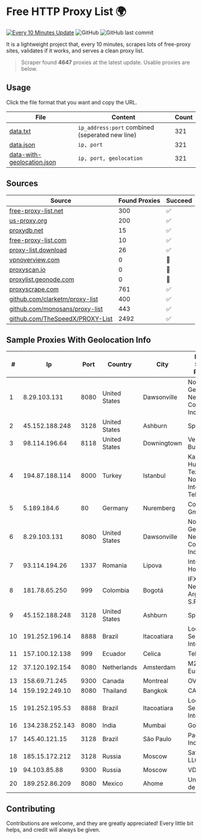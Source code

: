 
# Free HTTP Proxy List 🌍

[![Every 10 Minutes Update](https://github.com/mertguvencli/http-proxy-list/actions/workflows/main.yml/badge.svg?branch=main)](https://github.com/mertguvencli/http-proxy-list/actions/workflows/main.yml)
![GitHub](https://img.shields.io/github/license/mertguvencli/http-proxy-list)
![GitHub last commit](https://img.shields.io/github/last-commit/mertguvencli/http-proxy-list)

It is a lightweight project that, every 10 minutes, scrapes lots of free-proxy sites, validates if it works, and serves a clean proxy list.


> Scraper found **4647** proxies at the latest update. Usable proxies are below.

## Usage

Click the file format that you want and copy the URL.


|File|Content|Count|
|----|-------|-----|
|[data.txt](https://raw.githubusercontent.com/mertguvencli/http-proxy-list/main/proxy-list/data.txt)|`ip_address:port` combined (seperated new line)|321|
|[data.json](https://raw.githubusercontent.com/mertguvencli/http-proxy-list/main/proxy-list/data.json)|`ip, port`|321|
|[data-with-geolocation.json](https://raw.githubusercontent.com/mertguvencli/http-proxy-list/main/proxy-list/data-with-geolocation.json)|`ip, port, geolocation`|321|

## Sources

|Source|Found Proxies|Succeed|
|------|-------------|-------|
|[free-proxy-list.net](https://free-proxy-list.net)|300|✅|
|[us-proxy.org](https://www.us-proxy.org)|200|✅|
|[proxydb.net](http://proxydb.net)|15|✅|
|[free-proxy-list.com](https://free-proxy-list.com/?page=&port=&type%5B%5D=http&type%5B%5D=https&up_time=0&search=Search)|10|✅|
|[proxy-list.download](https://www.proxy-list.download/HTTP)|26|✅|
|[vpnoverview.com](https://vpnoverview.com/privacy/anonymous-browsing/free-proxy-servers)|0|🚫|
|[proxyscan.io](https://www.proxyscan.io)|0|🚫|
|[proxylist.geonode.com](https://proxylist.geonode.com/api/proxy-list?limit=300&page=1&sort_by=lastChecked&sort_type=desc&protocols=http,https)|0|🚫|
|[proxyscrape.com](https://api.proxyscrape.com/v2/?request=displayproxies&protocol=http&timeout=10000&country=all&ssl=all&anonymity=all)|761|✅|
|[github.com/clarketm/proxy-list](https://raw.githubusercontent.com/clarketm/proxy-list/master/proxy-list-raw.txt)|400|✅|
|[github.com/monosans/proxy-list](https://raw.githubusercontent.com/monosans/proxy-list/main/proxies/http.txt)|443|✅|
|[github.com/TheSpeedX/PROXY-List](https://raw.githubusercontent.com/TheSpeedX/PROXY-List/master/http.txt)|2492|✅|


## Sample Proxies With Geolocation Info

|#|Ip|Port|Country|City|Internet Service Provider|
|-|--|----|-------|----|-------------------------|
|1|8.29.103.131|8080|United States|Dawsonville|North Georgia Network Cooperative, Inc|
|2|45.152.188.248|3128|United States|Ashburn|Sprint|
|3|98.114.196.64|8118|United States|Downingtown|Verizon Business|
|4|194.87.188.114|8000|Turkey|Istanbul|Kadir Huseyin Tezcan Nosspeed Internet Teknolojileri|
|5|5.189.184.6|80|Germany|Nuremberg|Contabo GmbH|
|6|8.29.103.131|8080|United States|Dawsonville|North Georgia Network Cooperative, Inc|
|7|93.114.194.26|1337|Romania|Lipova|Interkvm Host SRL|
|8|181.78.65.250|999|Colombia|Bogotá|IFX Networks Argentina S.R.L|
|9|45.152.188.248|3128|United States|Ashburn|Sprint|
|10|191.252.196.14|8888|Brazil|Itacoatiara|Locaweb Serviços de Internet S/A|
|11|157.100.12.138|999|Ecuador|Celica|Telconet S.A|
|12|37.120.192.154|8080|Netherlands|Amsterdam|M247 Europe SRL|
|13|158.69.71.245|9300|Canada|Montreal|OVH SAS|
|14|159.192.249.10|8080|Thailand|Bangkok|CAT-BB|
|15|191.252.195.53|8888|Brazil|Itacoatiara|Locaweb Serviços de Internet S/A|
|16|134.238.252.143|8080|India|Mumbai|Google LLC|
|17|145.40.121.15|3128|Brazil|São Paulo|Packet Host, Inc.|
|18|185.15.172.212|3128|Russia|Moscow|SafeData LLC|
|19|94.103.85.88|9300|Russia|Moscow|VDSINA|
|20|189.252.86.209|8080|Mexico|Ahome|Uninet S.A. de C.V.|



## Contributing

Contributions are welcome, and they are greatly appreciated! Every
little bit helps, and credit will always be given.

